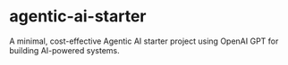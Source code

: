 # agentic-ai-starter
A minimal, cost-effective Agentic AI starter project using OpenAI GPT for building AI-powered systems.
